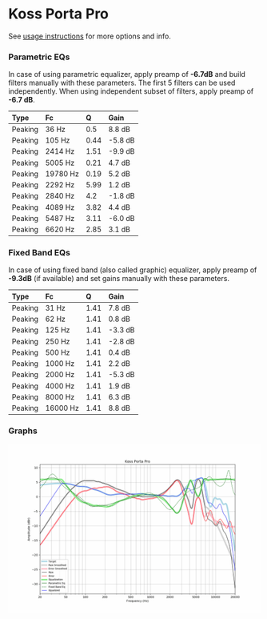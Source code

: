 # Koss Porta Pro
See [usage instructions](https://github.com/jaakkopasanen/AutoEq#usage) for more options and info.

### Parametric EQs
In case of using parametric equalizer, apply preamp of **-6.7dB** and build filters manually
with these parameters. The first 5 filters can be used independently.
When using independent subset of filters, apply preamp of **-6.7 dB**.

| Type    | Fc       |    Q | Gain    |
|:--------|:---------|:-----|:--------|
| Peaking | 36 Hz    | 0.5  | 8.8 dB  |
| Peaking | 105 Hz   | 0.44 | -5.8 dB |
| Peaking | 2414 Hz  | 1.51 | -9.9 dB |
| Peaking | 5005 Hz  | 0.21 | 4.7 dB  |
| Peaking | 19780 Hz | 0.19 | 5.2 dB  |
| Peaking | 2292 Hz  | 5.99 | 1.2 dB  |
| Peaking | 2840 Hz  | 4.2  | -1.8 dB |
| Peaking | 4089 Hz  | 3.82 | 4.4 dB  |
| Peaking | 5487 Hz  | 3.11 | -6.0 dB |
| Peaking | 6620 Hz  | 2.85 | 3.1 dB  |

### Fixed Band EQs
In case of using fixed band (also called graphic) equalizer, apply preamp of **-9.3dB**
(if available) and set gains manually with these parameters.

| Type    | Fc       |    Q | Gain    |
|:--------|:---------|:-----|:--------|
| Peaking | 31 Hz    | 1.41 | 7.8 dB  |
| Peaking | 62 Hz    | 1.41 | 0.8 dB  |
| Peaking | 125 Hz   | 1.41 | -3.3 dB |
| Peaking | 250 Hz   | 1.41 | -2.8 dB |
| Peaking | 500 Hz   | 1.41 | 0.4 dB  |
| Peaking | 1000 Hz  | 1.41 | 2.2 dB  |
| Peaking | 2000 Hz  | 1.41 | -5.3 dB |
| Peaking | 4000 Hz  | 1.41 | 1.9 dB  |
| Peaking | 8000 Hz  | 1.41 | 6.3 dB  |
| Peaking | 16000 Hz | 1.41 | 8.8 dB  |

### Graphs
![](./Koss%20Porta%20Pro.png)